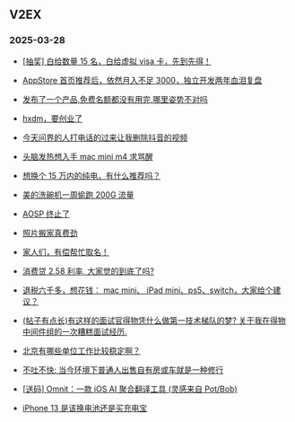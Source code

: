## V2EX 
### 2025-03-28

+ [[抽奖] 白给数量 15 名，白给虚拟 visa 卡，先到先得！](https://www.v2ex.com/t/1121515)

+ [AppStore 首页推荐后，依然月入不足 3000，独立开发两年血泪复盘](https://www.v2ex.com/t/1121385)

+ [发布了一个产品,免费名额都没有用完,哪里姿势不对吗](https://www.v2ex.com/t/1121378)

+ [hxdm，要创业了](https://www.v2ex.com/t/1121404)

+ [今天问界的人打电话的过来让我删除抖音的视频](https://www.v2ex.com/t/1121577)

+ [头脑发热想入手 mac mini m4 求骂醒](https://www.v2ex.com/t/1121410)

+ [想换个 15 万内的纯电，有什么推荐吗？](https://www.v2ex.com/t/1121376)

+ [美的洗碗机一周偷跑 200G 流量](https://www.v2ex.com/t/1121349)

+ [AOSP 终止了](https://www.v2ex.com/t/1121473)

+ [照片搬家真费劲](https://www.v2ex.com/t/1121435)

+ [家人们，有偿帮忙取名！](https://www.v2ex.com/t/1121569)

+ [消费贷 2.58 利率, 大家觉的到底了吗?](https://www.v2ex.com/t/1121531)

+ [退税六千多，想花钱： mac mini、 iPad mini、ps5、switch，大家给个建议？](https://www.v2ex.com/t/1121462)

+ [(帖子有点长)有这样的面试官得物凭什么做第一技术梯队的梦? 关于我在得物中间件组的一次糟糕面试经历.](https://www.v2ex.com/t/1121646)

+ [北京有哪些单位工作比较稳定啊？](https://www.v2ex.com/t/1121664)

+ [不吐不快: 当今环境下普通人出售自有房或车就是一种修行](https://www.v2ex.com/t/1121587)

+ [[送码] Omnit：一款 iOS AI 聚合翻译工具 (灵感来自 Pot/Bob)](https://www.v2ex.com/t/1121656)

+ [iPhone 13 是该换电池还是买充电宝](https://www.v2ex.com/t/1121652)

